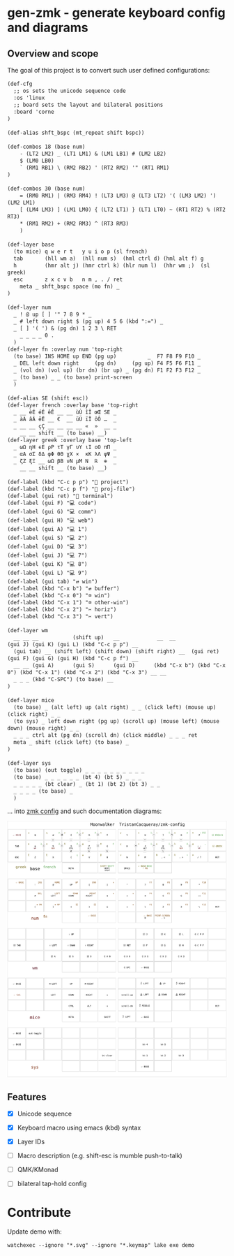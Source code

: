 # gen-zmk - generate keyboard config and diagrams

## Overview and scope

The goal of this project is to convert such user defined configurations:

```
(def-cfg
  ;; os sets the unicode sequence code
  :os 'linux
  ;; board sets the layout and bilateral positions
  :board 'corne
)

(def-alias shft_bspc (mt_repeat shift bspc))

(def-combos 18 (base num)
    - (LT2 LM2) _ (LT1 LM1) & (LM1 LB1) # (LM2 LB2)
    $ (LM0 LB0)
    ` (RM1 RB1) \ (RM2 RB2) ' (RT2 RM2) '" (RT1 RM1)
)

(def-combos 30 (base num)
    = (RM0 RM1) | (RM3 RM4) ! (LT3 LM3) @ (LT3 LT2) '( (LM3 LM2) ') (LM2 LM1)
    [ (LM4 LM3) ] (LM1 LM0) { (LT2 LT1) } (LT1 LT0) ~ (RT1 RT2) % (RT2 RT3)
    * (RM1 RM2) + (RM2 RM3) ^ (RT3 RM3)
    )

(def-layer base
  (to mice) q w e r t   y u i o p (sl french)
  tab       (hll wm a)  (hll num s)  (hml ctrl d) (hml alt f) g
  h         (hmr alt j) (hmr ctrl k) (hlr num l)  (hhr wm ;)  (sl greek)
  esc       z x c v b   n m , . / ret
    meta _ shft_bspc space (mo fn) _
)

(def-layer num
  _ ! @ up [ ] '" 7 8 9 * _
  _ # left down right $ (pg up) 4 5 6 (kbd ":=") _
  _ [ ] '( ') & (pg dn) 1 2 3 \ RET
    _ _ _ _ 0 .
  )
(def-layer fn :overlay num 'top-right
  (to base) INS HOME up END (pg up)          _  F7 F8 F9 F10 _
  _ DEL left down right     (pg dn)     (pg up) F4 F5 F6 F11 _
  _ (vol dn) (vol up) (br dn) (br up) _ (pg dn) F1 F2 F3 F12 _
  _ (to base) _ _ (to base) print-screen
  )

(def-alias SE (shift esc))
(def-layer french :overlay base 'top-right
  _ __ èÉ éÉ êÊ __ __ ùÙ îÎ œŒ SE _
  _ àÀ âÂ ëË __ €  __ üÜ ïÏ ôÔ …  _
  _ __ __ çÇ __ __ __ __ «  »  __ _
    __ __ shift __ (to base) __)
(def-layer greek :overlay base 'top-left
  _ ωΩ ηΗ ϵΕ ρΡ τΤ γΓ υΥ ιΙ οΟ πΠ _
  _ αΑ σΣ δΔ φΦ θΘ χΧ ×  κΚ λΛ ψΨ _
  _ ζΖ ξΞ __ ωΩ βΒ νΝ μΜ N  ℝ  ⊕  _
    __ __ shift __ (to base) __)

(def-label (kbd "C-c p p") "📂 project")
(def-label (kbd "C-c p f") "📂 proj-file")
(def-label (gui ret) "🚀 terminal")
(def-label (gui F) "💻 code")
(def-label (gui G) "💻 comm")
(def-label (gui H) "💻 web")
(def-label (gui A) "💻 1")
(def-label (gui S) "💻 2")
(def-label (gui D) "💻 3")
(def-label (gui J) "💻 7")
(def-label (gui K) "💻 8")
(def-label (gui L) "💻 9")
(def-label (gui tab) "⇄ win")
(def-label (kbd "C-x b") "⇄ buffer")
(def-label (kbd "C-x 0") "⌧ win")
(def-label (kbd "C-x 1") "⌧ other-win")
(def-label (kbd "C-x 2") "✂ horiz")
(def-label (kbd "C-x 3") "✂ vert")

(def-layer wm
  __ __ __           (shift up)   __            __  __               (gui J) (gui K) (gui L) (kbd "C-c p p") __
  (gui tab) __ (shift left) (shift down) (shift right) __  (gui ret) (gui F) (gui G) (gui H) (kbd "C-c p f") __
  __ __ (gui A)      (gui S)      (gui D)      (kbd "C-x b") (kbd "C-x 0") (kbd "C-x 1") (kbd "C-x 2") (kbd "C-x 3") __ __
  _ _ _ (kbd "C-SPC") (to base) __
)

(def-layer mice
  (to base) _ (alt left) up (alt right) _ _ (click left) (mouse up) (click right) _ _
  (to sys) _ left down right (pg up) (scroll up) (mouse left) (mouse down) (mouse right) _ _
  _ _ _ ctrl alt (pg dn) (scroll dn) (click middle) _ _ _ ret
  meta _ shift (click left) (to base) _
)

(def-layer sys
  (to base) (out toggle) _ _ _ _ _ _ _ _ _ _
  (to base) _ _ _ _ _ _ (bt 4) (bt 5) _ _ _
  _ _ _ _ _ (bt clear) _ (bt 1) (bt 2) (bt 3) _ _
  _ _ _ _ (to base) _
  )
```

… into [zmk config](https://github.com/TristanCacqueray/zmk-config/blob/main/config/gen-zmk.dtsi) and such documentation diagrams:

![diagrams](https://raw.githubusercontent.com/TristanCacqueray/zmk-config/main/moonwalker.svg)


## Features

- [x] Unicode sequence
- [x] Keyboard macro using emacs (kbd) syntax
- [x] Layer IDs
- [ ] Macro description (e.g. shift-esc is mumble push-to-talk)
- [ ] QMK/KMonad
- [ ] bilateral tap-hold config


# Contribute

Update demo with:

```ShellSession
watchexec --ignore "*.svg" --ignore "*.keymap" lake exe demo
```
